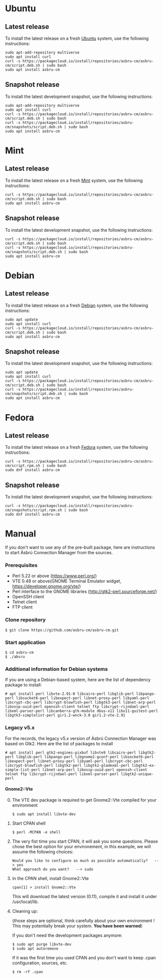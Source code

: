 # Ubuntu
## Latest release

To install the latest release on a fresh [Ubuntu](https://www.ubuntu.com/) system, use the following instructions:

```
sudo apt-add-repository multiverse
sudo apt install curl
curl -s https://packagecloud.io/install/repositories/asbru-cm/asbru-cm/script.deb.sh | sudo bash
sudo apt install asbru-cm
```

## Snapshot release

To install the latest development snapshot, use the following instructions:

```
sudo apt-add-repository multiverse
sudo apt install curl
curl -s https://packagecloud.io/install/repositories/asbru-cm/asbru-cm/script.deb.sh | sudo bash
curl -s https://packagecloud.io/install/repositories/asbru-cm/snapshots/script.deb.sh | sudo bash
sudo apt install asbru-cm
```

# Mint
## Latest release

To install the latest release on a fresh [Mint](https://linuxmint.com/) system, use the following instructions:

```
curl -s https://packagecloud.io/install/repositories/asbru-cm/asbru-cm/script.deb.sh | sudo bash
sudo apt install asbru-cm
```

## Snapshot release

To install the latest development snapshot, use the following instructions:

```
curl -s https://packagecloud.io/install/repositories/asbru-cm/asbru-cm/script.deb.sh | sudo bash
curl -s https://packagecloud.io/install/repositories/asbru-cm/snapshots/script.deb.sh | sudo bash
sudo apt install asbru-cm
```

# Debian
## Latest release

To install the latest release on a fresh [Debian](https://www.debian.org/) system, use the following instructions:

```
sudo apt update
sudo apt install curl
curl -s https://packagecloud.io/install/repositories/asbru-cm/asbru-cm/script.deb.sh | sudo bash
sudo apt install asbru-cm
```

## Snapshot release

To install the latest development snapshot, use the following instructions:

```
sudo apt update
sudo apt install curl
curl -s https://packagecloud.io/install/repositories/asbru-cm/asbru-cm/script.deb.sh | sudo bash
curl -s https://packagecloud.io/install/repositories/asbru-cm/snapshots/script.deb.sh | sudo bash
sudo apt install asbru-cm
```

# Fedora
## Latest release

To install the latest release on a fresh [Fedora](https://getfedora.org/) system, use the following instructions:

```
curl -s https://packagecloud.io/install/repositories/asbru-cm/asbru-cm/script.rpm.sh | sudo bash
sudo dnf install asbru-cm
```

## Snapshot release

To install the latest development snapshot, use the following instructions:

```
curl -s https://packagecloud.io/install/repositories/asbru-cm/snapshots/script.rpm.sh | sudo bash
sudo dnf install asbru-cm
```



# Manual
If you don't want to use any of the pre-built package, here are instructions to start Ásbrú Connection Manager from the sources.

### Prerequisites

- Perl 5.22 or above (https://www.perl.org/)
- VTE 0.48 or above(GNOME Terminal Emulator widget, https://developer.gnome.org/vte/)
- Perl interface to the GNOME libraries (http://gtk2-perl.sourceforge.net/)
- OpenSSH client
- Telnet client
- FTP client

### Clone repository

    $ git clone https://github.com/asbru-cm/asbru-cm.git

### Start application

    $ cd asbru-cm
    $ ./absru

### Additional information for Debian systems

If you are using a Debian-based system, here are the list of dependency package to install:

    # apt install perl libvte-2.91-0 libcairo-perl libglib-perl libpango-perl libsocket6-perl libexpect-perl libnet-proxy-perl libyaml-perl libcrypt-cbc-perl libcrypt-blowfish-perl libgtk3-perl libnet-arp-perl libossp-uuid-perl openssh-client telnet ftp libcrypt-rijndael-perl libxml-parser-perl libcanberra-gtk-module dbus-x11 libx11-guitest-perl libgtk3-simplelist-perl gir1.2-wnck-3.0 gir1.2-vte-2.91

### Legacy v5.x

For the records, the legacy v5.x version of Ásbrú Connection Manager was based on Gtk2.  Here are the list of packages to install

    # apt install perl gtk2-engines-pixbuf libvte9 libcairo-perl libgtk2-perl libglib-perl libpango-perl libgnome2-gconf-perl libsocket6-perl libexpect-perl libnet-proxy-perl libyaml-perl libcrypt-cbc-perl libcrypt-blowfish-perl libgtk2-perl libgtk2-gladexml-perl libgtk2-ex-simple-list-perl libnet-arp-perl libossp-uuid-perl openssh-client telnet ftp libcrypt-rijndael-perl libxml-parser-perl libgtk2-unique-perl

#### Gnome2::Vte

0) The VTE dev package is required to get Gnome2::Vte compiled for your environment

    ````
    $ sudo apt install libvte-dev
    ````

1) Start CPAN shell

    ````
    $ perl -MCPAN -e shell
    ````

2) The very fist time you start CPAN, it will ask you some questions.  Please chose the best option for your environement, in this example, we will assume the following choices:

    ````
    Would you like to configure as much as possible automatically?   --> yes
    What approach do you want?   --> sudo
    ````

3) In the CPAN shell, install Gnome2::Vte

    ````
    cpan[1] > install Gnome2::Vte
    ````

    This will download the latest version (0.11), compile it and install it under /usr/local/lib.

4) Cleaning up:

    (those steps are optional, think carefully about your own environment !  This may potentially break your system. **You have been warned**)

    If you don't need the development packages anymore:

    ````
    $ sudo apt purge libvte-dev
    $ sudo apt autoremove
    ````

    If it was the first time you used CPAN and you don't want to keep .cpan configuration, sources, etc.

    ````
    $ rm -rf .cpan
    ````
